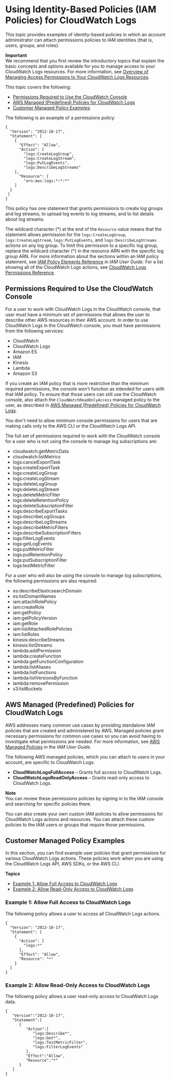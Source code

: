 # Using Identity\-Based Policies \(IAM Policies\) for CloudWatch Logs<a name="iam-identity-based-access-control-cwl"></a>

This topic provides examples of identity\-based policies in which an account administrator can attach permissions policies to IAM identities \(that is, users, groups, and roles\)\.

**Important**  
We recommend that you first review the introductory topics that explain the basic concepts and options available for you to manage access to your CloudWatch Logs resources\. For more information, see [Overview of Managing Access Permissions to Your CloudWatch Logs Resources](iam-access-control-overview-cwl.md)\.

This topic covers the following:
+ [Permissions Required to Use the CloudWatch Console](#console-permissions-cwl)
+ [AWS Managed \(Predefined\) Policies for CloudWatch Logs](#managed-policies-cwl)
+ [Customer Managed Policy Examples](#customer-managed-policies-cwl)

The following is an example of a permissions policy:

```
{
  "Version": "2012-10-17",
  "Statement": [
    {
      "Effect": "Allow",
      "Action": [
        "logs:CreateLogGroup",
        "logs:CreateLogStream",
        "logs:PutLogEvents",
        "logs:DescribeLogStreams"
    ],
      "Resource": [
        "arn:aws:logs:*:*:*"
    ]
  }
 ]
}
```

This policy has one statement that grants permissions to create log groups and log streams, to upload log events to log streams, and to list details about log streams\.

The wildcard character \(\*\) at the end of the `Resource` value means that the statement allows permission for the `logs:CreateLogGroup`, `logs:CreateLogStream`, `logs:PutLogEvents`, and `logs:DescribeLogStreams` actions on any log group\. To limit this permission to a specific log group, replace the wildcard character \(\*\) in the resource ARN with the specific log group ARN\. For more information about the sections within an IAM policy statement, see [IAM Policy Elements Reference](http://docs.aws.amazon.com/IAM/latest/UserGuide/AccessPolicyLanguage_ElementDescriptions.html) in *IAM User Guide*\. For a list showing all of the CloudWatch Logs actions, see [CloudWatch Logs Permissions Reference](permissions-reference-cwl.md)\.

## Permissions Required to Use the CloudWatch Console<a name="console-permissions-cwl"></a>

For a user to work with CloudWatch Logs in the CloudWatch console, that user must have a minimum set of permissions that allows the user to describe other AWS resources in their AWS account\. In order to use CloudWatch Logs in the CloudWatch console, you must have permissions from the following services:
+ CloudWatch
+ CloudWatch Logs
+ Amazon ES
+ IAM
+ Kinesis
+ Lambda
+ Amazon S3

If you create an IAM policy that is more restrictive than the minimum required permissions, the console won't function as intended for users with that IAM policy\. To ensure that those users can still use the CloudWatch console, also attach the `CloudWatchReadOnlyAccess` managed policy to the user, as described in [AWS Managed \(Predefined\) Policies for CloudWatch Logs](#managed-policies-cwl)\.

You don't need to allow minimum console permissions for users that are making calls only to the AWS CLI or the CloudWatch Logs API\.

The full set of permissions required to work with the CloudWatch console for a user who is not using the console to manage log subscriptions are:
+ cloudwatch:getMetricData
+ cloudwatch:listMetrics
+ logs:cancelExportTask
+ logs:createExportTask
+ logs:createLogGroup
+ logs:createLogStream
+ logs:deleteLogGroup
+ logs:deleteLogStream
+ logs:deleteMetricFilter
+ logs:deleteRetentionPolicy
+ logs:deleteSubscriptionFilter
+ logs:describeExportTasks
+ logs:describeLogGroups
+ logs:describeLogStreams
+ logs:describeMetricFilters
+ logs:describeSubscriptionFilters
+ logs:filterLogEvents
+ logs:getLogEvents
+ logs:putMetricFilter
+ logs:putRetentionPolicy
+ logs:putSubscriptionFilter
+ logs:testMetricFilter

For a user who will also be using the console to manage log subscriptions, the following permissions are also required:
+ es:describeElasticsearchDomain
+ es:listDomainNames
+ iam:attachRolePolicy
+ iam:createRole
+ iam:getPolicy
+ iam:getPolicyVersion
+ iam:getRole
+ iam:listAttachedRolePolicies
+ iam:listRoles
+ kinesis:describeStreams
+ kinesis:listStreams
+ lambda:addPermission
+ lambda:createFunction
+ lambda:getFunctionConfiguration
+ lambda:listAliases
+ lambda:listFunctions
+ lambda:listVersionsByFunction
+ lambda:removePermission
+ s3:listBuckets

## AWS Managed \(Predefined\) Policies for CloudWatch Logs<a name="managed-policies-cwl"></a>

AWS addresses many common use cases by providing standalone IAM policies that are created and administered by AWS\. Managed policies grant necessary permissions for common use cases so you can avoid having to investigate what permissions are needed\. For more information, see [AWS Managed Policies](http://docs.aws.amazon.com/IAM/latest/UserGuide/access_policies_managed-vs-inline.html#aws-managed-policies) in the *IAM User Guide*\.

The following AWS managed policies, which you can attach to users in your account, are specific to CloudWatch Logs:
+ **CloudWatchLogsFullAccess** – Grants full access to CloudWatch Logs\.
+ **CloudWatchLogsReadOnlyAccess** – Grants read\-only access to CloudWatch Logs\.

**Note**  
You can review these permissions policies by signing in to the IAM console and searching for specific policies there\.

You can also create your own custom IAM policies to allow permissions for CloudWatch Logs actions and resources\. You can attach these custom policies to the IAM users or groups that require those permissions\.

## Customer Managed Policy Examples<a name="customer-managed-policies-cwl"></a>

In this section, you can find example user policies that grant permissions for various CloudWatch Logs actions\. These policies work when you are using the CloudWatch Logs API, AWS SDKs, or the AWS CLI\.

**Topics**
+ [Example 1: Allow Full Access to CloudWatch Logs](#w4ab1c23c13c23b7)
+ [Example 2: Allow Read\-Only Access to CloudWatch Logs](#w4ab1c23c13c23b9)

### Example 1: Allow Full Access to CloudWatch Logs<a name="w4ab1c23c13c23b7"></a>

The following policy allows a user to access all CloudWatch Logs actions\.

```
{
  "Version": "2012-10-17",
  "Statement": [
    {
      "Action": [
        "logs:*"
      ],
      "Effect": "Allow",
      "Resource": "*"
    }
  ]
}
```

### Example 2: Allow Read\-Only Access to CloudWatch Logs<a name="w4ab1c23c13c23b9"></a>

The following policy allows a user read\-only access to CloudWatch Logs data\.

```
{
   "Version":"2012-10-17",
   "Statement":[
      {
         "Action":[
            "logs:Describe*",
            "logs:Get*",
            "logs:TestMetricFilter",
            "logs:FilterLogEvents"
         ],
         "Effect":"Allow",
         "Resource":"*"
      }
   ]
}
```